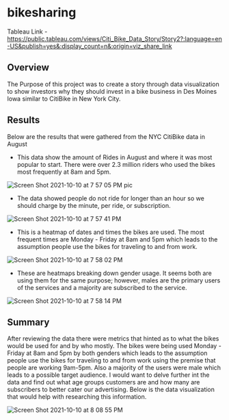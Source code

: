 # bikesharing

Tableau Link - 
https://public.tableau.com/views/Citi_Bike_Data_Story/Story2?:language=en-US&publish=yes&:display_count=n&:origin=viz_share_link

## Overview

The Purpose of this project was to create a story through data visualization to show investors why they should invest in a bike business in Des Moines Iowa similar to CitiBike in New York City.

## Results
 
Below are the results that were gathered from the NYC CitiBike data in August

- This data show the amount of Rides in August and where it was most popular to start. There were over 2.3 million riders who used the bikes most frequently at 8am and 5pm.

![Screen Shot 2021-10-10 at 7 57 05 PM](https://user-images.githubusercontent.com/83510059/136720205-bd9b34ed-4d56-4950-a1f0-1fdd071925ba.png)
pic

- The data showed people do not ride for longer than an hour so we should charge by the minute, per ride, or subscription.

![Screen Shot 2021-10-10 at 7 57 41 PM](https://user-images.githubusercontent.com/83510059/136720232-6d945b49-3541-4983-ad00-9596633bad9c.png)
 
- This is a heatmap of dates and times the bikes are used. The most frequent times are Monday - Friday at 8am and 5pm which leads to the assumption people use the bikes for traveling to and from work.

![Screen Shot 2021-10-10 at 7 58 02 PM](https://user-images.githubusercontent.com/83510059/136720246-731cc37a-2a03-4eef-bd2a-757b73915bdf.png)

- These are heatmaps breaking down gender usage. It seems both are using them for the same purpose; however, males are the primary users of the services and a majority are subscribed to the service.

![Screen Shot 2021-10-10 at 7 58 14 PM](https://user-images.githubusercontent.com/83510059/136720251-fc32e9e9-56ce-4e48-83e1-d6b93f29d0ff.png)

## Summary

After reviewing the data there were metrics that hinted as to what the bikes would be used for and by who mostly. The bikes were being used Monday - Friday at 8am and 5pm by both genders which leads to the assumption people use the bikes for traveling to and from work using the premise that people are working 9am-5pm. Also a majority of the users were male which leads to a possible target audience. I would want to delve further int the data and find out what age groups customers are and how many are subscribers to better cater our advertising. Below is the data visualization that would help with researching this information.

![Screen Shot 2021-10-10 at 8 08 55 PM](https://user-images.githubusercontent.com/83510059/136720262-3f56f28c-1da4-4729-9963-acbfbb77c635.png)

